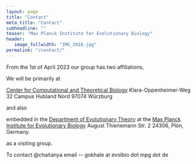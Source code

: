 ```yaml
---
layout: page
title: "Contact"
meta_title: "Contact"
subheadline: ""
teaser: "Max Planck Institute for Evolutionary Biology"
header:
   image_fullwidth: "IMG_2016.jpg"
permalink: "/contact/"
---
```


From the 1st of April 2023 our group has two affiliations,

We will be primarily at

[Center for Computational and Theoretical Biology](https://www.biozentrum.uni-wuerzburg.de/cctb/cctb/)
Klara-Oppenheimer-Weg 32
Campus Hubland Nord
97074 Würzburg

and also

embedded in the [Department of Evolutionary Theory](http://www.evolbio.mpg.de/16397/group_evolutionarytheory) at the [Max Planck Institute for Evolutionary Biology](http://www.evolbio.mpg.de/2169/en)
August Thienemann Str. 2 24306, Plön, Germany.  

as a visiting group.

To contact @chaitanya email --  gokhale at evolbio dot mpg dot de
